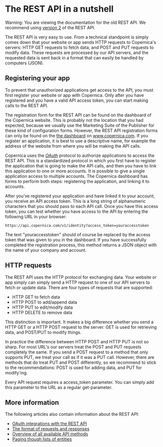 # The REST API in a nutshell

Warning: You are viewing the documentation for the old REST API. We recommend 
using [version 2](../restv2/rest-api.md) of the REST API.

The REST API is very easy to use. From a technical standpoint is simply comes
down that your website or app sends HTTP requests to Copernica's servers:
HTTP GET requests to fetch data, and POST and PUT requests to modify data.
These requests are processed by our API servers, and the requested data is 
sent back in a format that can easily be handled by computers (JSON).

## Registering your app

To prevent that unauthorized applications get access to the API, you must first
register your website or app with Copernica. Only after you have registered and
you have a valid API access token, you can start making calls to the REST API.

The registration form for the REST API can be found on the dashboard of the
Copernica website. This is probably not the location that you had expected, 
because we usually use the Marketing Suite of the Publisher for these kind of 
configuration forms. However, the REST API registration forms can only be found
on the [the dashboard](/en/api) on www.copernica.com. If you register 
an application, it is best to use a descriptive name, for example the address 
of the website from where you will be making the API calls.

Copernica uses the [*OAuth*](./rest-oauth.md) protocol to authorize applications
to access the REST API. This is a standardized protocol in which you first have 
to register the application that is going to make the API calls, and then you 
have to link this application to one or more accounts. It is
possible to give a single application access to multiple accounts. The Copernica
dashboard has forms to perform both steps: registering the application, and 
linking it to accounts.

After you've registered your application and have linked it to your account,
you receive an API access token. This is a long string of alphanumeric 
characters that you should pass to each API call. Once you have this access
token, you can test whether you have access to the API by entering the following
URL in your browser:

`https://api.copernica.com/v1/identity?access_token=youraccesstoken`

The text "youraccesstoken" should of course be replaced by the access token
that was given to you in the dashboard. If you have successfully completed
the registration process, this method returns a JSON object with the name of
your company and account.

## HTTP requests

The REST API uses the HTTP protocol for exchanging data. Your website or app
simply can simply send a HTTP request to one of our API servers to fetch or
update data. There are four types of requests that are supported:

* HTTP GET to fetch data
* HTTP POST to add/append data
* HTTP PUT to edit/modify data
* HTTP DELETE to remove data

This distinction is important. It makes a big difference whether you send a 
HTTP GET or a HTTP POST request to the server. GET is used for retrieving 
data, and POST/PUT to modify things.

In practice the difference between HTTP POST and HTTP PUT is not so sharp.
For most URL's our servers treat the POST and PUT requests
completely the same. If you send a POST request to a method that only supports
PUT, we treat your call as if it was a PUT call. However, there are methods
that do treat PUT and POST differently, so we recommend to stick to the 
recommendations: POST is used for adding data, and PUT for modify'ing.

Every API request requires a access_token parameter. You can simply add
this parameter to the URL as a regular get-parameter.

## More information

The following articles also contain information about the REST API:

* [OAuth integrations with the REST API](./rest-oauth.md)
* [The format of requests and responses](./rest-requests.md)
* [Overview of all available API methods](./rest-api.md)
* [Paging though lists of entities](./rest-paging.md)
